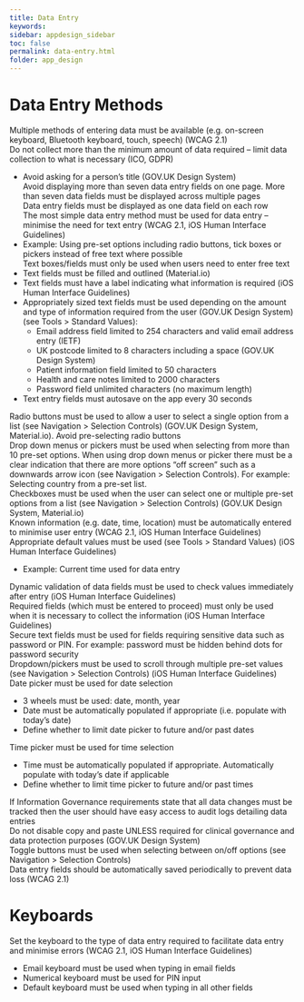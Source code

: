 ```yaml
---
title: Data Entry  
keywords:
sidebar: appdesign_sidebar
toc: false
permalink: data-entry.html
folder: app_design 
---
```


# Data Entry Methods
Multiple methods of entering data must be available (e.g. on-screen keyboard, Bluetooth keyboard, touch, speech) (WCAG 2.1)  
Do not collect more than the minimum amount of data required – limit data collection to what is necessary (ICO, GDPR)  
* Avoid asking for a person’s title (GOV.UK Design System)  
Avoid displaying more than seven data entry fields on one page. More than seven data fields must be displayed across multiple pages  
Data entry fields must be displayed as one data field on each row  
The most simple data entry method must be used for data entry – minimise the need for text entry (WCAG 2.1, iOS Human Interface Guidelines)  
* Example: Using pre-set options including radio buttons, tick boxes or pickers instead of free text where possible  
Text boxes/fields must only be used when users need to enter free text  
* Text fields must be filled and outlined (Material.io)
* Text fields must have a label indicating what information is required (iOS Human Interface Guidelines)
* Appropriately sized text fields must be used depending on the amount and type of information required from the user (GOV.UK Design System) (see Tools > Standard Values):
   * Email address field limited to 254 characters and valid email address entry (IETF)
   * UK postcode limited to 8 characters including a space (GOV.UK Design System)
   * Patient information field limited to 50 characters
   * Health and care notes limited to 2000 characters
   * Password field unlimited characters (no maximum length)
* Text entry fields must autosave on the app every 30 seconds

Radio buttons must be used to allow a user to select a single option from a list (see Navigation > Selection Controls) (GOV.UK Design System, Material.io). Avoid pre-selecting radio buttons  
Drop down menus or pickers must be used when selecting from more than 10 pre-set options. When using drop down menus or picker there must be a clear indication that there are more options “off screen” such as a downwards arrow icon (see Navigation > Selection Controls). For example: Selecting country from a pre-set list.  
Checkboxes must be used when the user can select one or multiple pre-set options from a list (see Navigation > Selection Controls) (GOV.UK Design System, Material.io)  
Known information (e.g. date, time, location) must be automatically entered to minimise user entry (WCAG 2.1, iOS Human Interface Guidelines)  
Appropriate default values must be used (see Tools > Standard Values) (iOS Human Interface Guidelines)  
* Example: Current time used for data entry

Dynamic validation of data fields must be used to check values immediately after entry (iOS Human Interface Guidelines)  
Required fields (which must be entered to proceed) must only be used when it is necessary to collect the information (iOS Human Interface Guidelines)  
Secure text fields must be used for fields requiring sensitive data such as password or PIN. For example: password must be hidden behind dots for password security  
Dropdown/pickers must be used to scroll through multiple pre-set values (see Navigation > Selection Controls) (iOS Human Interface Guidelines)  
Date picker must be used for date selection  
* 3 wheels must be used: date, month, year
* Date must be automatically populated if appropriate (i.e. populate with today’s date)
* Define whether to limit date picker to future and/or past dates

Time picker must be used for time selection
* Time must be automatically populated if appropriate. Automatically populate with today’s date if applicable
* Define whether to limit time picker to future and/or past times

If Information Governance requirements state that all data changes must be tracked then the user should have easy access to audit logs detailing data entries  
Do not disable copy and paste UNLESS required for clinical governance and data protection purposes (GOV.UK Design System)  
Toggle buttons must be used when selecting between on/off options (see Navigation > Selection Controls)  
Data entry fields should be automatically saved periodically to prevent data loss (WCAG 2.1)  

# Keyboards
Set the keyboard to the type of data entry required to facilitate data entry and minimise errors (WCAG 2.1, iOS Human Interface Guidelines)  
* Email keyboard must be used when typing in email fields
* Numerical keyboard must be used for PIN input
* Default keyboard must be used when typing in all other fields